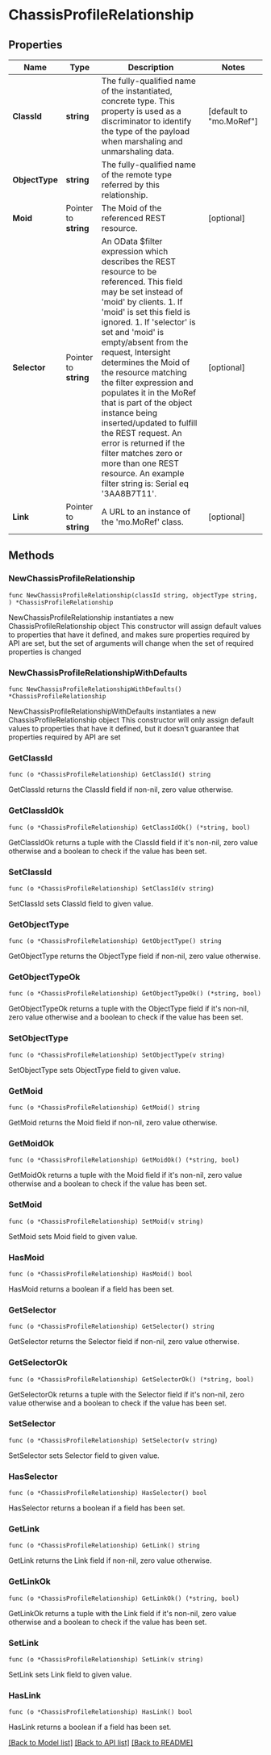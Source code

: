 # ChassisProfileRelationship

## Properties

Name | Type | Description | Notes
------------ | ------------- | ------------- | -------------
**ClassId** | **string** | The fully-qualified name of the instantiated, concrete type. This property is used as a discriminator to identify the type of the payload when marshaling and unmarshaling data. | [default to "mo.MoRef"]
**ObjectType** | **string** | The fully-qualified name of the remote type referred by this relationship. | 
**Moid** | Pointer to **string** | The Moid of the referenced REST resource. | [optional] 
**Selector** | Pointer to **string** | An OData $filter expression which describes the REST resource to be referenced. This field may be set instead of &#39;moid&#39; by clients. 1. If &#39;moid&#39; is set this field is ignored. 1. If &#39;selector&#39; is set and &#39;moid&#39; is empty/absent from the request, Intersight determines the Moid of the resource matching the filter expression and populates it in the MoRef that is part of the object instance being inserted/updated to fulfill the REST request. An error is returned if the filter matches zero or more than one REST resource. An example filter string is: Serial eq &#39;3AA8B7T11&#39;. | [optional] 
**Link** | Pointer to **string** | A URL to an instance of the &#39;mo.MoRef&#39; class. | [optional] 

## Methods

### NewChassisProfileRelationship

`func NewChassisProfileRelationship(classId string, objectType string, ) *ChassisProfileRelationship`

NewChassisProfileRelationship instantiates a new ChassisProfileRelationship object
This constructor will assign default values to properties that have it defined,
and makes sure properties required by API are set, but the set of arguments
will change when the set of required properties is changed

### NewChassisProfileRelationshipWithDefaults

`func NewChassisProfileRelationshipWithDefaults() *ChassisProfileRelationship`

NewChassisProfileRelationshipWithDefaults instantiates a new ChassisProfileRelationship object
This constructor will only assign default values to properties that have it defined,
but it doesn't guarantee that properties required by API are set

### GetClassId

`func (o *ChassisProfileRelationship) GetClassId() string`

GetClassId returns the ClassId field if non-nil, zero value otherwise.

### GetClassIdOk

`func (o *ChassisProfileRelationship) GetClassIdOk() (*string, bool)`

GetClassIdOk returns a tuple with the ClassId field if it's non-nil, zero value otherwise
and a boolean to check if the value has been set.

### SetClassId

`func (o *ChassisProfileRelationship) SetClassId(v string)`

SetClassId sets ClassId field to given value.


### GetObjectType

`func (o *ChassisProfileRelationship) GetObjectType() string`

GetObjectType returns the ObjectType field if non-nil, zero value otherwise.

### GetObjectTypeOk

`func (o *ChassisProfileRelationship) GetObjectTypeOk() (*string, bool)`

GetObjectTypeOk returns a tuple with the ObjectType field if it's non-nil, zero value otherwise
and a boolean to check if the value has been set.

### SetObjectType

`func (o *ChassisProfileRelationship) SetObjectType(v string)`

SetObjectType sets ObjectType field to given value.


### GetMoid

`func (o *ChassisProfileRelationship) GetMoid() string`

GetMoid returns the Moid field if non-nil, zero value otherwise.

### GetMoidOk

`func (o *ChassisProfileRelationship) GetMoidOk() (*string, bool)`

GetMoidOk returns a tuple with the Moid field if it's non-nil, zero value otherwise
and a boolean to check if the value has been set.

### SetMoid

`func (o *ChassisProfileRelationship) SetMoid(v string)`

SetMoid sets Moid field to given value.

### HasMoid

`func (o *ChassisProfileRelationship) HasMoid() bool`

HasMoid returns a boolean if a field has been set.

### GetSelector

`func (o *ChassisProfileRelationship) GetSelector() string`

GetSelector returns the Selector field if non-nil, zero value otherwise.

### GetSelectorOk

`func (o *ChassisProfileRelationship) GetSelectorOk() (*string, bool)`

GetSelectorOk returns a tuple with the Selector field if it's non-nil, zero value otherwise
and a boolean to check if the value has been set.

### SetSelector

`func (o *ChassisProfileRelationship) SetSelector(v string)`

SetSelector sets Selector field to given value.

### HasSelector

`func (o *ChassisProfileRelationship) HasSelector() bool`

HasSelector returns a boolean if a field has been set.

### GetLink

`func (o *ChassisProfileRelationship) GetLink() string`

GetLink returns the Link field if non-nil, zero value otherwise.

### GetLinkOk

`func (o *ChassisProfileRelationship) GetLinkOk() (*string, bool)`

GetLinkOk returns a tuple with the Link field if it's non-nil, zero value otherwise
and a boolean to check if the value has been set.

### SetLink

`func (o *ChassisProfileRelationship) SetLink(v string)`

SetLink sets Link field to given value.

### HasLink

`func (o *ChassisProfileRelationship) HasLink() bool`

HasLink returns a boolean if a field has been set.


[[Back to Model list]](../README.md#documentation-for-models) [[Back to API list]](../README.md#documentation-for-api-endpoints) [[Back to README]](../README.md)


